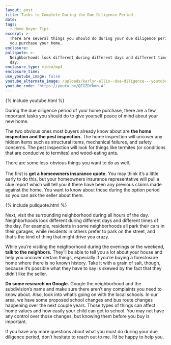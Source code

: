```yaml
---
layout: post
title: Tasks to Complete During the Due Diligence Period
date:
tags:
  - Home Buyer Tips
excerpt: >-
  There are several things you should do during your due diligence period before
  you purchase your home.
enclosure:
pullquote: >-
  Neighborhoods look different during different days and different times of the
  day.
enclosure_type: video/mp4
enclosure_time:
use_youtube_image: false
youtube_alternate_image: /uploads/karlyn-ellis--due-diligence---youtube.jpg
youtube_code: 'https://youtu.be/QEGZDfkmh-A'
---
```



{% include youtube.html %}

During the due diligence period of your home purchase, there are a few important tasks you should do to give yourself peace of mind about your new home.

The two obvious ones most buyers already know about are **the home inspection and the pest inspection.** The home inspection will uncover any hidden items such as structural items, mechanical failures, and safety concerns. The pest inspection will look for things like termites (or conditions that are conducive to termites) and wood-eating ants.

There are some less-obvious things you want to do as well.<br><br>The first is **get a homeowners insurance quote.** You may think it’s a little early to do this, but your homeowners insurance representative will pull a clue report which will tell you if there have been any previous claims made against the home. You want to know about these during the option period so you can ask the seller about them.

{% include pullquote.html %}

Next, visit the surrounding neighborhood during all hours of the day. Neighborhoods look different during different days and different times of the day. For example, residents in some neighborhoods all park their cars in their garages, while residents in others prefer to park on the street, and that’s the kind of thing that might drive you crazy.

While you’re visiting the neighborhood during the evenings or the weekend, **talk to the neighbors.** They’ll be able to tell you a lot about your house and help you uncover certain things, especially if you’re buying a foreclosure home where there is no known history. Take it with a grain of salt, though, because it’s possible what they have to say is skewed by the fact that they didn’t like the seller.

**Do some research on Google.** Google the neighborhood and the subdivision’s name and make sure there aren’t any complaints you need to know about. Also, look into what’s going on with the local schools. In our area, we have some proposed school changes and bus route changes happening over the next couple years. Those types of things can affect home values and how easily your child can get to school. You may not have any control over those changes, but knowing them before you buy is important.

If you have any more questions about what you must do during your due diligence period, don’t hesitate to reach out to me. I’d be happy to help you.